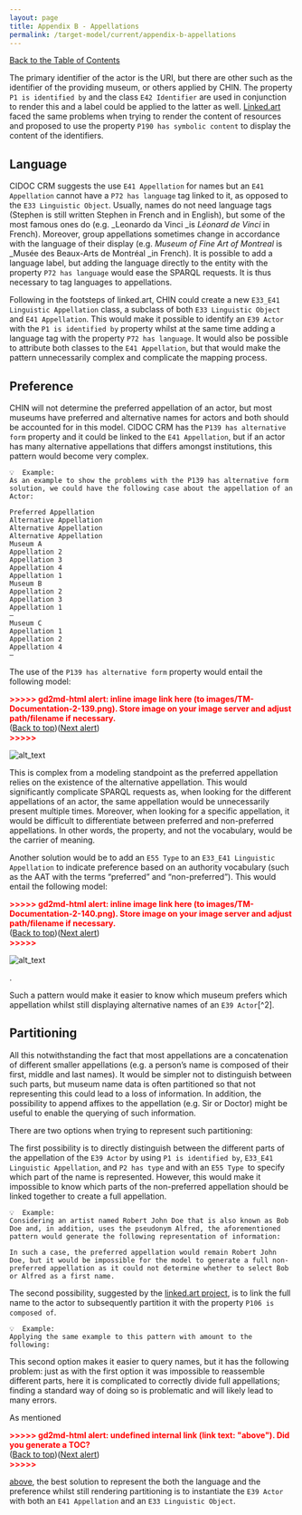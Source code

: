 ```yaml
---
layout: page
title: Appendix B - Appellations
permalink: /target-model/current/appendix-b-appellations
---
```

[Back to the Table of Contents](/target-model/current/information#table-of-contents)

The primary identifier of the actor is the URI, but there are other such as the identifier of the providing museum, or others applied by CHIN. The property `P1 is identified by` and the class `E42 Identifier` are used in conjunction to render this and a label could be applied to the latter as well. [Linked.art](https://linked.art/model/base/#identifiers) faced the same problems when trying to render the content of resources and proposed to use the property `P190 has symbolic content` to display the content of the identifiers.


## Language

CIDOC CRM suggests the use `E41 Appellation` for names but an `E41 Appellation` cannot have a `P72 has language` tag linked to it, as opposed to the `E33 Linguistic Object`. Usually, names do not need language tags (Stephen is still written Stephen in French and in English), but some of the most famous ones do (e.g. _Leonardo da Vinci _is _Léonard de Vinci_ in French). Moreover, group appellations sometimes change in accordance with the language of their display (e.g. _Museum of Fine Art of Montreal_ is _Musée des Beaux-Arts de Montréal _in French). It is possible to add a language label, but adding the language directly to the entity with the property `P72 has language` would ease the SPARQL requests. It is thus necessary to tag languages to appellations.

Following in the footsteps of linked.art, CHIN could create a new `E33_E41 Linguistic Appellation` class, a subclass of both `E33 Linguistic Object` and `E41 Appellation`. This would make it possible to identify an `E39 Actor` with the `P1 is identified by` property whilst at the same time adding a language tag with the property `P72 has language`. It would also be possible to attribute both classes to the `E41 Appellation`, but that would make the pattern unnecessarily complex and complicate the mapping process. 


## Preference

CHIN will not determine the preferred appellation of an actor, but most museums have preferred and alternative names for actors and both should be accounted for in this model. CIDOC CRM has the `P139 has alternative form` property and it could be linked to the `E41 Appellation`, but if an actor has many alternative appellations that differs amongst institutions, this pattern would become very complex. 


```
💡  Example:
As an example to show the problems with the P139 has alternative form solution, we could have the following case about the appellation of an Actor:

Preferred Appellation
Alternative Appellation
Alternative Appellation
Alternative Appellation
Museum A
Appellation 2
Appellation 3
Appellation 4
Appellation 1
Museum B
Appellation 2
Appellation 3
Appellation 1
—
Museum C
Appellation 1
Appellation 2
Appellation 4
—

```


The use of the `P139 has alternative form` property would entail the following model:



<p id="gdcalert67" ><span style="color: red; font-weight: bold">>>>>>  gd2md-html alert: inline image link here (to images/TM-Documentation-2-139.png). Store image on your image server and adjust path/filename if necessary. </span><br>(<a href="#">Back to top</a>)(<a href="#gdcalert68">Next alert</a>)<br><span style="color: red; font-weight: bold">>>>>> </span></p>


![alt_text](images/TM-Documentation-2-139.png "image_tooltip")


This is complex from a modeling standpoint as the preferred appellation relies on the existence of the alternative appellation. This would significantly complicate SPARQL requests as, when looking for the different appellations of an actor, the same appellation would be unnecessarily present multiple times. Moreover, when looking for a specific appellation, it would be difficult to differentiate between preferred and non-preferred appellations. In other words, the property, and not the vocabulary, would be the carrier of meaning.

Another solution would be to add an `E55 Type` to an `E33_E41 Linguistic Appellation` to indicate preference based on an authority vocabulary (such as the AAT with the terms “preferred” and “non-preferred”). This would entail the following model: 



<p id="gdcalert68" ><span style="color: red; font-weight: bold">>>>>>  gd2md-html alert: inline image link here (to images/TM-Documentation-2-140.png). Store image on your image server and adjust path/filename if necessary. </span><br>(<a href="#">Back to top</a>)(<a href="#gdcalert69">Next alert</a>)<br><span style="color: red; font-weight: bold">>>>>> </span></p>


![alt_text](images/TM-Documentation-2-140.png "image_tooltip")


.

Such a pattern would make it easier to know which museum prefers which appellation whilst still displaying alternative names of an `E39 Actor`[^2].


## Partitioning

All this notwithstanding the fact that most appellations are a concatenation of different smaller appellations (e.g. a person’s name is composed of their first, middle and last names). It would be simpler not to distinguish between such parts, but museum name data is often partitioned so that not representing this could lead to a loss of information. In addition, the possibility to append affixes to the appellation (e.g. Sir or Doctor) might be useful to enable the querying of such information.

There are two options when trying to represent such partitioning: 

The first possibility is to directly distinguish between the different parts of the appellation of the `E39 Actor` by using `P1 is identified by`, `E33_E41 Linguistic Appellation`, and `P2 has type` and with an `E55 Type `to specify which part of the name is represented. However, this would make it impossible to know which parts of the non-preferred appellation should be linked together to create a full appellation. 


```
💡  Example:
Considering an artist named Robert John Doe that is also known as Bob Doe and, in addition, uses the pseudonym Alfred, the aforementioned pattern would generate the following representation of information: 

In such a case, the preferred appellation would remain Robert John Doe, but it would be impossible for the model to generate a full non-preferred appellation as it could not determine whether to select Bob or Alfred as a first name. 
```


The second possibility, suggested by the [linked.art project](https://linked.art/model/actor/#parts-of-names), is to link the full name to the actor to subsequently partition it with the property `P106 is composed of`. 


```
💡  Example:
Applying the same example to this pattern with amount to the following: 

```


This second option makes it easier to query names, but it has the following problem: just as with the first option it was impossible to reassemble different parts, here it is complicated to correctly divide full appellations; finding a standard way of doing so is problematic and will likely lead to many errors.

As mentioned 

<p id="gdcalert69" ><span style="color: red; font-weight: bold">>>>>>  gd2md-html alert: undefined internal link (link text: "above"). Did you generate a TOC? </span><br>(<a href="#">Back to top</a>)(<a href="#gdcalert70">Next alert</a>)<br><span style="color: red; font-weight: bold">>>>>> </span></p>

[above](#heading=h.1ksv4uv), the best solution to represent the both the language and the preference whilst still rendering partitioning is to instantiate the `E39 Actor` with both an `E41 Appellation` and an `E33 Linguistic Object`.